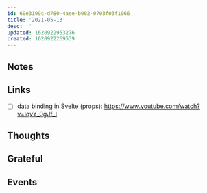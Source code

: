 ```yaml
---
id: 60e3199c-d780-4aee-b902-0703f03f1066
title: '2021-05-13'
desc: ''
updated: 1620922953276
created: 1620922269539
---
```


## Notes

## Links

- [ ] data binding in Svelte (props):
      https://www.youtube.com/watch?v=lqvY_0gJf_I

## Thoughts

## Grateful

## Events

